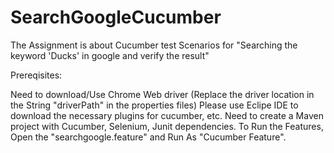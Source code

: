 # SearchGoogleCucumber

The Assignment is about Cucumber test Scenarios for "Searching the keyword 'Ducks' in google and verify the result"

Prereqisites:

Need to download/Use Chrome Web driver (Replace the driver location in the String "driverPath" in the properties files)
Please use Eclipe IDE to download the necessary plugins for cucumber, etc.
Need to create a Maven project with Cucumber, Selenium, Junit dependencies.
To Run the Features, Open the "searchgoogle.feature" and Run As "Cucumber Feature".
